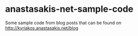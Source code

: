 # anastasakis-net-sample-code
Some sample code from blog posts that can be found on http://kyriakos.anastasakis.net/blog
